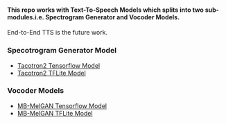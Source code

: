 #### This repo works with Text-To-Speech Models which splits into two sub-modules.i.e. Spectrogram Generator and Vocoder Models.
End-to-End TTS is the future work.

### Specotrogram Generator Model
- [Tacotron2 Tensorflow Model](https://drive.google.com/drive/folders/1vsobmPlw82z8_K7P3H8gT5Y2Ny7kYE42?usp=sharing)
- [Tacotron2 TFLite Model](https://drive.google.com/file/d/1Fpp8ExD6SGk6gk2TsKvSQNnhL4bdlBnc/view?usp=sharing)

### Vocoder Models
- [MB-MelGAN Tensorflow Model](https://drive.google.com/drive/folders/168YpeTGNpAWdSFUeN23tljtCMVAEU7nB?usp=sharing)
- [MB-MelGAN TFLite Model](https://drive.google.com/file/d/1O8qV9oJaUYJFHLrrn-sXnk0BfNATi9ae/view?usp=sharing)
